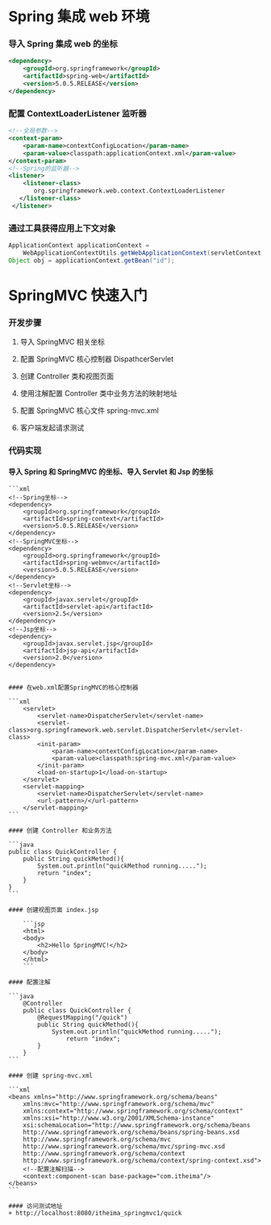 <!-- @format -->

# Spring 集成 web 环境

### 导入 Spring 集成 web 的坐标

```xml
<dependency>
    <groupId>org.springframework</groupId>
    <artifactId>spring-web</artifactId>
    <version>5.0.5.RELEASE</version>
</dependency>
```

### 配置 ContextLoaderListener 监听器

```xml
<!--全局参数-->
<context-param>
    <param-name>contextConfigLocation</param-name>
    <param-value>classpath:applicationContext.xml</param-value>
</context-param>
<!--Spring的监听器-->
<listener>
	<listener-class>
       org.springframework.web.context.ContextLoaderListener
   </listener-class>
 </listener>
```

### 通过工具获得应用上下文对象

```java
ApplicationContext applicationContext =
    WebApplicationContextUtils.getWebApplicationContext(servletContext);
Object obj = applicationContext.getBean("id");
```

# SpringMVC 快速入门

### **开发步骤**

1. 导入 SpringMVC 相关坐标

2. 配置 SpringMVC 核心控制器 DispathcerServlet

3. 创建 Controller 类和视图页面

4. 使用注解配置 Controller 类中业务方法的映射地址

5. 配置 SpringMVC 核心文件 spring-mvc.xml

6. 客户端发起请求测试

### **代码实现**

#### 导入 Spring 和 SpringMVC 的坐标、导入 Servlet 和 Jsp 的坐标

    ```xml
    <!--Spring坐标-->
    <dependency>
        <groupId>org.springframework</groupId>
        <artifactId>spring-context</artifactId>
        <version>5.0.5.RELEASE</version>
    </dependency>
    <!--SpringMVC坐标-->
    <dependency>
        <groupId>org.springframework</groupId>
        <artifactId>spring-webmvc</artifactId>
        <version>5.0.5.RELEASE</version>
    </dependency>
    <!--Servlet坐标-->
    <dependency>
        <groupId>javax.servlet</groupId>
        <artifactId>servlet-api</artifactId>
        <version>2.5</version>
    </dependency>
    <!--Jsp坐标-->
    <dependency>
        <groupId>javax.servlet.jsp</groupId>
        <artifactId>jsp-api</artifactId>
        <version>2.0</version>
    </dependency>

````

#### 在web.xml配置SpringMVC的核心控制器

```xml
    <servlet>
        <servlet-name>DispatcherServlet</servlet-name>
        <servlet-class>org.springframework.web.servlet.DispatcherServlet</servlet-class>
        <init-param>
            <param-name>contextConfigLocation</param-name>
            <param-value>classpath:spring-mvc.xml</param-value>
        </init-param>
        <load-on-startup>1</load-on-startup>
    </servlet>
    <servlet-mapping>
        <servlet-name>DispatcherServlet</servlet-name>
        <url-pattern>/</url-pattern>
    </servlet-mapping>
```

#### 创建 Controller 和业务方法

```java
public class QuickController {
    public String quickMethod(){
        System.out.println("quickMethod running.....");
        return "index";
    }
}
```

#### 创建视图页面 index.jsp

    ```jsp
    <html>
    <body>
        <h2>Hello SpringMVC!</h2>
    </body>
    </html>
    ```

#### 配置注解

```java
    @Controller
    public class QuickController {
        @RequestMapping("/quick")
        public String quickMethod(){
            System.out.println("quickMethod running.....");
                return "index";
        }
    }
```

#### 创建 spring-mvc.xml

```xml
<beans xmlns="http://www.springframework.org/schema/beans"
    xmlns:mvc="http://www.springframework.org/schema/mvc"
    xmlns:context="http://www.springframework.org/schema/context"
    xmlns:xsi="http://www.w3.org/2001/XMLSchema-instance"
    xsi:schemaLocation="http://www.springframework.org/schema/beans
    http://www.springframework.org/schema/beans/spring-beans.xsd
    http://www.springframework.org/schema/mvc
    http://www.springframework.org/schema/mvc/spring-mvc.xsd
    http://www.springframework.org/schema/context
    http://www.springframework.org/schema/context/spring-context.xsd">
    <!--配置注解扫描-->
    <context:component-scan base-package="com.itheima"/>
</beans>
```

#### 访问测试地址
+ http://localhost:8080/itheima_springmvc1/quick